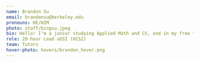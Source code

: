 ```yaml
---
name: Brandon Su
email: brandonsu@berkeley.edu
pronouns: HE/HIM
photo: staff/bingsu.jpeg
bio: Hello! I'm a junior studying Applied Math and CS, and in my free time, I enjoy runs, reading, and any racket sports. Looking forward to showing everyone that Data 8 is gr8!
role: 20-hour Lead uGSI (UCS2)
team: Tutors
hover-photo: hovers/brandon_hover.png
---
```

